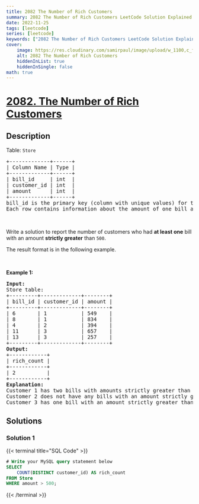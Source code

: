 ```yaml
---
title: 2082 The Number of Rich Customers
summary: 2082 The Number of Rich Customers LeetCode Solution Explained
date: 2022-11-25
tags: [leetcode]
series: [leetcode]
keywords: ["2082 The Number of Rich Customers LeetCode Solution Explained in all languages", "2082 The Number of Rich Customers", "LeetCode", "leetcode solution in Python3 C++ Java Go PHP Ruby Swift TypeScript Rust C# JavaScript C", "GeeksforGeeks", "InterviewBit", "Coding Ninjas", "HackerRank", "HackerEarth", "CodeChef", "TopCoder", "AlgoExpert", "freeCodeCamp", "Codeforces", "GitHub", "AtCoder", "Samir Paul"]
cover:
    image: https://res.cloudinary.com/samirpaul/image/upload/w_1100,c_fit,co_rgb:FFFFFF,l_text:Arial_75_bold:2082 The Number of Rich Customers - Solution Explained/problem-solving.webp
    alt: 2082 The Number of Rich Customers
    hiddenInList: true
    hiddenInSingle: false
math: true
---
```



# [2082. The Number of Rich Customers](https://leetcode.com/problems/the-number-of-rich-customers)


## Description

<p>Table: <code>Store</code></p>

<pre>
+-------------+------+
| Column Name | Type |
+-------------+------+
| bill_id     | int  |
| customer_id | int  |
| amount      | int  |
+-------------+------+
bill_id is the primary key (column with unique values) for this table.
Each row contains information about the amount of one bill and the customer associated with it.
</pre>

<p>&nbsp;</p>

<p>Write a solution to report the number of customers who had <strong>at least one</strong> bill with an amount <strong>strictly greater</strong> than <code>500</code>.</p>

<p>The result format is in the following example.</p>

<p>&nbsp;</p>
<p><strong class="example">Example 1:</strong></p>

<pre>
<strong>Input:</strong> 
Store table:
+---------+-------------+--------+
| bill_id | customer_id | amount |
+---------+-------------+--------+
| 6       | 1           | 549    |
| 8       | 1           | 834    |
| 4       | 2           | 394    |
| 11      | 3           | 657    |
| 13      | 3           | 257    |
+---------+-------------+--------+
<strong>Output:</strong> 
+------------+
| rich_count |
+------------+
| 2          |
+------------+
<strong>Explanation:</strong> 
Customer 1 has two bills with amounts strictly greater than 500.
Customer 2 does not have any bills with an amount strictly greater than 500.
Customer 3 has one bill with an amount strictly greater than 500.
</pre>

## Solutions

### Solution 1

<!-- tabs:start -->

{{< terminal title="SQL Code" >}}
```sql
# Write your MySQL query statement below
SELECT
    COUNT(DISTINCT customer_id) AS rich_count
FROM Store
WHERE amount > 500;
```
{{< /terminal >}}

<!-- tabs:end -->

<!-- end -->

